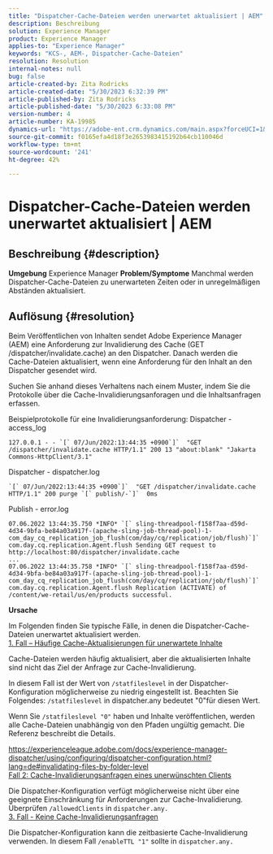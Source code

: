 ```yaml
---
title: "Dispatcher-Cache-Dateien werden unerwartet aktualisiert | AEM"
description: Beschreibung
solution: Experience Manager
product: Experience Manager
applies-to: "Experience Manager"
keywords: "KCS-, AEM-, Dispatcher-Cache-Dateien"
resolution: Resolution
internal-notes: null
bug: false
article-created-by: Zita Rodricks
article-created-date: "5/30/2023 6:32:39 PM"
article-published-by: Zita Rodricks
article-published-date: "5/30/2023 6:33:08 PM"
version-number: 4
article-number: KA-19985
dynamics-url: "https://adobe-ent.crm.dynamics.com/main.aspx?forceUCI=1&pagetype=entityrecord&etn=knowledgearticle&id=a557ee57-18ff-ed11-8f6e-6045bd006b25"
source-git-commit: f0165efa4d18f3e2653983415192b64cb110046d
workflow-type: tm+mt
source-wordcount: '241'
ht-degree: 42%

---
```


# Dispatcher-Cache-Dateien werden unerwartet aktualisiert | AEM

## Beschreibung {#description}

<b>Umgebung</b>
Experience Manager
<b>Problem/Symptome</b>
Manchmal werden Dispatcher-Cache-Dateien zu unerwarteten Zeiten oder in unregelmäßigen Abständen aktualisiert.


## Auflösung {#resolution}


Beim Veröffentlichen von Inhalten sendet Adobe Experience Manager (AEM) eine Anforderung zur Invalidierung des Cache (GET /dispatcher/invalidate.cache) an den Dispatcher. Danach werden die Cache-Dateien aktualisiert, wenn eine Anforderung für den Inhalt an den Dispatcher gesendet wird.

Suchen Sie anhand dieses Verhaltens nach einem Muster, indem Sie die Protokolle über die Cache-Invalidierungsanforagen und die Inhaltsanfragen erfassen.

Beispielprotokolle für eine Invalidierungsanforderung: Dispatcher - access_log<br>

```
127.0.0.1 - - `[` 07/Jun/2022:13:44:35 +0900`]`  "GET /dispatcher/invalidate.cache HTTP/1.1" 200 13 "about:blank" "Jakarta Commons-HttpClient/3.1"
```

Dispatcher - dispatcher.log<br>

```
`[` 07/Jun/2022:13:44:35 +0900`]`  "GET /dispatcher/invalidate.cache HTTP/1.1" 200 purge `[` publish/-`]`  0ms
```

Publish - error.log<br>

```
07.06.2022 13:44:35.750 *INFO* `[` sling-threadpool-f158f7aa-d59d-4d34-9bfa-be84a03a917f-(apache-sling-job-thread-pool)-1-com_day_cq_replication_job_flush(com/day/cq/replication/job/flush)`]`  com.day.cq.replication.Agent.flush Sending GET request to http://localhost:80/dispatcher/invalidate.cache
...
07.06.2022 13:44:35.758 *INFO* `[` sling-threadpool-f158f7aa-d59d-4d34-9bfa-be84a03a917f-(apache-sling-job-thread-pool)-1-com_day_cq_replication_job_flush(com/day/cq/replication/job/flush)`]`  com.day.cq.replication.Agent.flush Replication (ACTIVATE) of /content/we-retail/us/en/products successful.
```




<b>Ursache</b>

Im Folgenden finden Sie typische Fälle, in denen die Dispatcher-Cache-Dateien unerwartet aktualisiert werden.
 <br>
<u>1. Fall – Häufige Cache-Aktualisierungen für unerwartete Inhalte</u>

Cache-Dateien werden häufig aktualisiert, aber die aktualisierten Inhalte sind nicht das Ziel der Anfrage zur Cache-Invalidierung.

In diesem Fall ist der Wert von `/statfileslevel` in der Dispatcher-Konfiguration möglicherweise zu niedrig eingestellt ist. Beachten Sie Folgendes: `/statfileslevel` in dispatcher.any bedeutet &quot;0&quot;für diesen Wert.

Wenn Sie `/statfileslevel "0"` haben und Inhalte veröffentlichen, werden alle Cache-Dateien unabhängig von den Pfaden ungültig gemacht. Die Referenz beschreibt die Details.

https://experienceleague.adobe.com/docs/experience-manager-dispatcher/using/configuring/dispatcher-configuration.html?lang=de#invalidating-files-by-folder-level
 <br>
<u>Fall 2: Cache-Invalidierungsanfragen eines unerwünschten Clients</u>

Die Dispatcher-Konfiguration verfügt möglicherweise nicht über eine geeignete Einschränkung für Anforderungen zur Cache-Invalidierung. Überprüfen `/allowedClients` in `dispatcher.any.`
 <br>
<u>3. Fall - Keine Cache-Invalidierungsanfragen</u>

Die Dispatcher-Konfiguration kann die zeitbasierte Cache-Invalidierung verwenden. In diesem Fall `/enableTTL "1"` sollte in `dispatcher.any.`
